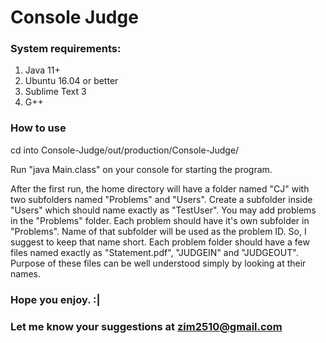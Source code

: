 # Console Judge


### System requirements:
1. Java 11+
2. Ubuntu 16.04 or better
3. Sublime Text 3
4. G++

### How to use

cd into Console-Judge/out/production/Console-Judge/

Run "java Main.class" on your console for starting the program.

After the first run, the home directory will have a folder named "CJ" with two subfolders named "Problems" and "Users". Create a subfolder inside "Users" which should name exactly as "TestUser". You may add problems in the "Problems" folder. Each problem should have it's own subfolder in "Problems". Name of that subfolder will be used as the problem ID. So, I suggest to keep that name short. Each problem folder should have a few files named exactly as "Statement.pdf", "JUDGEIN" and "JUDGEOUT". Purpose of these files can be well understood simply by looking at their names.

### Hope you enjoy. :|
### Let me know your suggestions at zim2510@gmail.com
